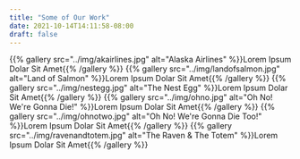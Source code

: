 ```yaml
---
title: "Some of Our Work"
date: 2021-10-14T14:11:58-08:00
draft: false
---
```



{{% gallery src="../img/akairlines.jpg" alt="Alaska Airlines" %}}Lorem Ipsum Dolar Sit Amet{{% /gallery %}}
{{% gallery src="../img/landofsalmon.jpg" alt="Land of Salmon" %}}Lorem Ipsum Dolar Sit Amet{{% /gallery %}}
{{% gallery src="../img/nestegg.jpg" alt="The Nest Egg" %}}Lorem Ipsum Dolar Sit Amet{{% /gallery %}}
{{% gallery src="../img/ohno.jpg" alt="Oh No! We're Gonna Die!" %}}Lorem Ipsum Dolar Sit Amet{{% /gallery %}}
{{% gallery src="../img/ohnotwo.jpg" alt="Oh No! We're Gonna Die Too!" %}}Lorem Ipsum Dolar Sit Amet{{% /gallery %}}
{{% gallery src="../img/ravenandtotem.jpg" alt="The Raven & The Totem" %}}Lorem Ipsum Dolar Sit Amet{{% /gallery %}}
